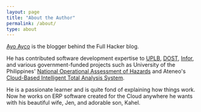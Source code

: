 ```yaml
---
layout: page
title: "About the Author"
permalink: /about/
type: about
---
```


[Ayo Ayco](http://AyoAyco.com) is the blogger behind the Full Hacker blog.

He has contributed software development expertise to [UPLB](http://itc.uplb.edu.ph), [DOST](http://dost.gov.ph), [Infor](http://infor.com), and various government-funded projects such as University of the Philippines' [National Operational Assessment of Hazards](http://noah.up.edu.ph) and Ateneo's [Cloud-Based Intelligent Total Analysis System](http://v2.citas.ph). 

He is a passionate learner and is quite fond of explaining how things work. Now he works on ERP software created for the Cloud anywhere he wants with his beautiful wife, Jen, and adorable son, Kahel. 

